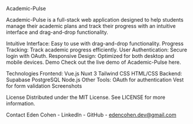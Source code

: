 Academic-Pulse

Academic-Pulse is a full-stack web application designed to help students manage their academic plans and track their progress with an intuitive interface and drag-and-drop functionality.

Intuitive Interface: Easy to use with drag-and-drop functionality.
Progress Tracking: Track academic progress efficiently.
User Authentication: Secure login with OAuth.
Responsive Design: Optimized for both desktop and mobile devices.
Demo
Check out the live demo of Academic-Pulse here.

Technologies
Frontend:
Vue.js
Nuxt 3
Tailwind CSS
HTML/CSS
Backend:
Supabase
PostgreSQL
Node.js
Other Tools:
OAuth for authentication
Vest for form validation
Screenshots


License
Distributed under the MIT License. See LICENSE for more information.

Contact
Eden Cohen - LinkedIn - GitHub - edencohen.dev@gmail.com
